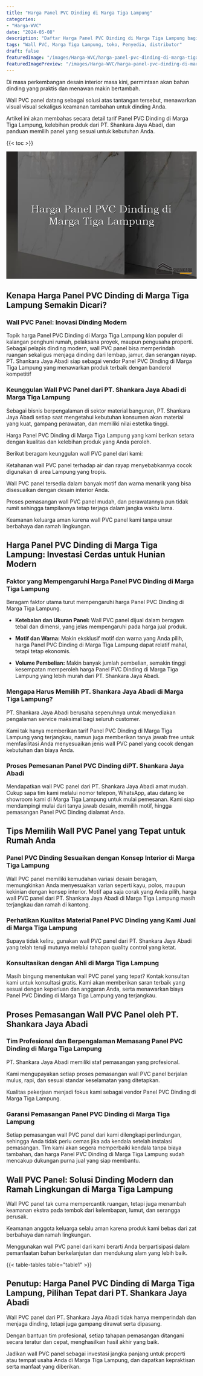 ```yaml
---
title: "Harga Panel PVC Dinding di Marga Tiga Lampung"
categories:
- "Harga-WVC"
date: "2024-05-08"
description: "Daftar Harga Panel PVC Dinding di Marga Tiga Lampung bagi tempat tinggal, kantor, serta toko. Panel unggulan, beragam motif, warna menarik, dengan layanan pemasangan dikerjakan oleh teknisi ahli dan kepastian resmi!|Servis penyediaan Panel PVC Dinding di Marga Tiga Lampung bagi keperluan tempat tinggal, office, maupun toko, beserta material terbaik dan pemasangan oleh teknisi ahli serta garansi resmi.|Solusi Panel PVC Dinding di Marga Tiga Lampung yang andal untuk rumah, perkantoran, dan gerai, bersama panel unggulan dan pemasangan ditangani oleh tenaga ahli profesional serta jaminan resmi.|Penyediaan Panel PVC Dinding di Marga Tiga Lampung untuk hunian, office, serta ritel, dengan panel terbaik dan pemasangan dikerjakan oleh tim profesional, dilengkapi beserta jaminan resmi.}"
tags: "Wall PVC, Marga Tiga Lampung, toko, Penyedia, distributor"
draft: false
featuredImage: "/images/Harga-WVC/harga-panel-pvc-dinding-di-marga-tiga-lampung.png"
featuredImagePreview: "/images/Harga-WVC/harga-panel-pvc-dinding-di-marga-tiga-lampung.png"
---
```


Di masa perkembangan desain interior masa kini, permintaan akan bahan dinding yang praktis dan menawan makin bertambah.

Wall PVC panel datang sebagai solusi atas tantangan tersebut, menawarkan visual visual sekaligus keamanan tambahan untuk dinding Anda.

Artikel ini akan membahas secara detail tarif Panel PVC Dinding di Marga Tiga Lampung, kelebihan produk dari PT. Shankara Jaya Abadi, dan panduan memilih panel yang sesuai untuk kebutuhan Anda.

{{< toc >}}

![Harga Panel PVC Dinding di Marga Tiga Lampung](/images/Harga-WVC/Harga-Panel-PVC-Dinding-di-Marga-Tiga-Lampung.png)

## Kenapa Harga Panel PVC Dinding di Marga Tiga Lampung Semakin Dicari?

### Wall PVC Panel: Inovasi Dinding Modern

Topik harga Panel PVC Dinding di Marga Tiga Lampung kian populer di kalangan penghuni rumah, pelaksana proyek, maupun pengusaha properti. Sebagai pelapis dinding modern, wall PVC panel bisa memperindah ruangan sekaligus menjaga dinding dari lembap, jamur, dan serangan rayap. PT. Shankara Jaya Abadi siap sebagai vendor Panel PVC Dinding di Marga Tiga Lampung yang menawarkan produk terbaik dengan banderol kompetitif

### Keunggulan Wall PVC Panel dari PT. Shankara Jaya Abadi di Marga Tiga Lampung

Sebagai bisnis berpengalaman di sektor material bangunan, PT. Shankara Jaya Abadi setiap saat mengetahui kebutuhan konsumen akan material yang kuat, gampang perawatan, dan memiliki nilai estetika tinggi.

Harga Panel PVC Dinding di Marga Tiga Lampung yang kami berikan setara dengan kualitas dan kelebihan produk yang Anda peroleh.

Berikut beragam keunggulan wall PVC panel dari kami:

Ketahanan wall PVC panel terhadap air dan rayap menyebabkannya cocok digunakan di area Lampung yang tropis.

Wall PVC panel tersedia dalam banyak motif dan warna menarik yang bisa disesuaikan dengan desain interior Anda.

Proses pemasangan wall PVC panel mudah, dan perawatannya pun tidak rumit sehingga tampilannya tetap terjaga dalam jangka waktu lama.

Keamanan keluarga aman karena wall PVC panel kami tanpa unsur berbahaya dan ramah lingkungan.

## Harga Panel PVC Dinding di Marga Tiga Lampung: Investasi Cerdas untuk Hunian Modern

### Faktor yang Mempengaruhi Harga Panel PVC Dinding di Marga Tiga Lampung

Beragam faktor utama turut mempengaruhi harga Panel PVC Dinding di Marga Tiga Lampung.

- **Ketebalan dan Ukuran Panel:** Wall PVC panel dijual dalam beragam tebal dan dimensi, yang jelas mempengaruhi pada harga jual produk.

- **Motif dan Warna:** Makin eksklusif motif dan warna yang Anda pilih, harga Panel PVC Dinding di Marga Tiga Lampung dapat relatif mahal, tetapi tetap ekonomis.

- **Volume Pembelian:** Makin banyak jumlah pembelian, semakin tinggi kesempatan memperoleh harga Panel PVC Dinding di Marga Tiga Lampung yang lebih murah dari PT. Shankara Jaya Abadi.

### Mengapa Harus Memilih PT. Shankara Jaya Abadi di Marga Tiga Lampung?

PT. Shankara Jaya Abadi berusaha sepenuhnya untuk menyediakan pengalaman service maksimal bagi seluruh customer.

Kami tak hanya memberikan tarif Panel PVC Dinding di Marga Tiga Lampung yang terjangkau, namun juga memberikan tanya jawab free untuk memfasilitasi Anda menyesuaikan jenis wall PVC panel yang cocok dengan kebutuhan dan biaya Anda.

### Proses Pemesanan Panel PVC Dinding diPT. Shankara Jaya Abadi

Mendapatkan wall PVC panel dari PT. Shankara Jaya Abadi amat mudah. Cukup sapa tim kami melalui nomor telepon, WhatsApp, atau datang ke showroom kami di Marga Tiga Lampung untuk mulai pemesanan. Kami siap mendampingi mulai dari tanya jawab desain, memilih motif, hingga pemasangan Panel PVC Dinding dialamat Anda.

## Tips Memilih Wall PVC Panel yang Tepat untuk Rumah Anda

### Panel PVC Dinding Sesuaikan dengan Konsep Interior di Marga Tiga Lampung

Wall PVC panel memiliki kemudahan variasi desain beragam, memungkinkan Anda menyesuaikan varian seperti kayu, polos, maupun kekinian dengan konsep interior. Motif apa saja corak yang Anda pilih, harga wall PVC panel dari PT. Shankara Jaya Abadi di Marga Tiga Lampung masih terjangkau dan ramah di kantong.

### Perhatikan Kualitas Material Panel PVC Dinding yang Kami Jual di Marga Tiga Lampung

Supaya tidak keliru, gunakan wall PVC panel dari PT. Shankara Jaya Abadi yang telah teruji mutunya melalui tahapan quality control yang ketat.

### Konsultasikan dengan Ahli di Marga Tiga Lampung

Masih bingung menentukan wall PVC panel yang tepat? Kontak konsultan kami untuk konsultasi gratis. Kami akan memberikan saran terbaik yang sesuai dengan keperluan dan anggaran Anda, serta menawarkan biaya Panel PVC Dinding di Marga Tiga Lampung yang terjangkau.

## Proses Pemasangan Wall PVC Panel oleh PT. Shankara Jaya Abadi

### Tim Profesional dan Berpengalaman Memasang Panel PVC Dinding di Marga Tiga Lampung

PT. Shankara Jaya Abadi memiliki staf pemasangan yang profesional.

Kami mengupayakan setiap proses pemasangan wall PVC panel berjalan mulus, rapi, dan sesuai standar keselamatan yang ditetapkan.

Kualitas pekerjaan menjadi fokus kami sebagai vendor Panel PVC Dinding di Marga Tiga Lampung.

### Garansi Pemasangan Panel PVC Dinding di Marga Tiga Lampung

Setiap pemasangan wall PVC panel dari kami dilengkapi perlindungan, sehingga Anda tidak perlu cemas jika ada kendala setelah instalasi pemasangan. Tim kami akan segera memperbaiki kendala tanpa biaya tambahan, dan harga Panel PVC Dinding di Marga Tiga Lampung sudah mencakup dukungan purna jual yang siap membantu.

## Wall PVC Panel: Solusi Dinding Modern dan Ramah Lingkungan di Marga Tiga Lampung

Wall PVC panel tak cuma mempercantik ruangan, tetapi juga menambah keamanan ekstra pada tembok dari kelembapan, lumut, dan serangga perusak.

Keamanan anggota keluarga selalu aman karena produk kami bebas dari zat berbahaya dan ramah lingkungan.

Menggunakan wall PVC panel dari kami berarti Anda berpartisipasi dalam pemanfaatan bahan berkelanjutan dan mendukung alam yang lebih baik.

{{< table-tables table="table1" >}}

## Penutup: Harga Panel PVC Dinding di Marga Tiga Lampung, Pilihan Tepat dari PT. Shankara Jaya Abadi

Wall PVC panel dari PT. Shankara Jaya Abadi tidak hanya memperindah dan menjaga dinding, tetapi juga gampang dirawat serta dipasang.

Dengan bantuan tim profesional, setiap tahapan pemasangan ditangani secara teratur dan cepat, menghasilkan hasil akhir yang baik.

Jadikan wall PVC panel sebagai investasi jangka panjang untuk properti atau tempat usaha Anda di Marga Tiga Lampung, dan dapatkan kepraktisan serta manfaat yang diberikan.

